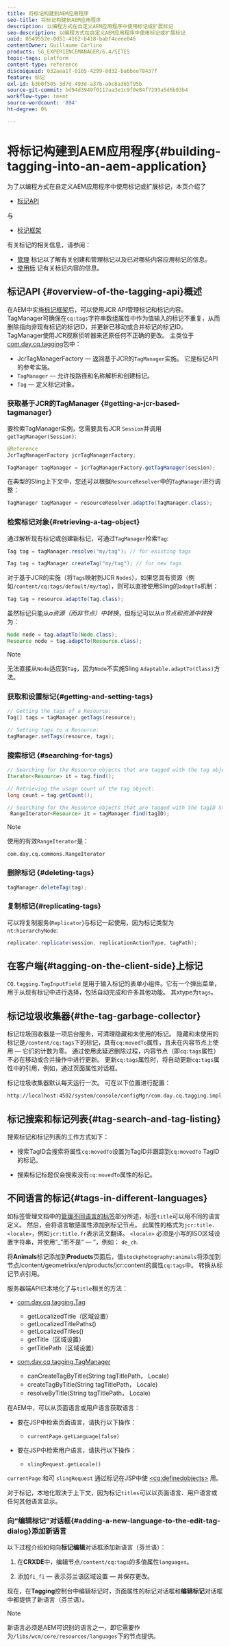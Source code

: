 ```yaml
---
title: 将标记构建到AEM应用程序
seo-title: 将标记构建到AEM应用程序
description: 以编程方式在自定义AEM应用程序中使用标记或扩展标记
seo-description: 以编程方式在自定义AEM应用程序中使用标记或扩展标记
uuid: 0549552e-0d51-4162-b418-babf4ceee046
contentOwner: Guillaume Carlino
products: SG_EXPERIENCEMANAGER/6.4/SITES
topic-tags: platform
content-type: reference
discoiquuid: 032aea1f-0105-4299-8d32-ba6bee78437f
feature: 标记
exl-id: b3b0f505-3d7d-493d-a37b-abc8a365f95b
source-git-commit: bd94d3949f0117aa3e1c9f0e84f7293a5d6b03b4
workflow-type: tm+mt
source-wordcount: '894'
ht-degree: 0%

---
```


# 将标记构建到AEM应用程序{#building-tagging-into-an-aem-application}

为了以编程方式在自定义AEM应用程序中使用标记或扩展标记，本页介绍了

* [标记API](https://helpx.adobe.com/experience-manager/6-4/sites/developing/using/reference-materials/javadoc/com/day/cq/tagging/package-summary.html)

与

* [标记框架](/help/sites-developing/framework.md)

有关标记的相关信息，请参阅：

* [管理](/help/sites-administering/tags.md) 标记以了解有关创建和管理标记以及已对哪些内容应用标记的信息。
* [使用标](/help/sites-authoring/tags.md) 记有关标记内容的信息。

## 标记API {#overview-of-the-tagging-api}概述

在AEM中实施[标记框架](/help/sites-developing/framework.md)后，可以使用JCR API管理标记和标记内容。 TagManager可确保在`cq:tags`字符串数组属性中作为值输入的标记不重复，从而删除指向非现有标记的标记ID，并更新已移动或合并标记的标记ID。 TagManager使用JCR观察侦听器来还原任何不正确的更改。 主类位于[com.day.cq.tagging](https://helpx.adobe.com/experience-manager/6-4/sites/developing/using/reference-materials/javadoc/index.html?com/day/cq/tagging/package-summary.html)包中：

* JcrTagManagerFactory — 返回基于JCR的`TagManager`实施。 它是标记API的参考实施。
* `TagManager`  — 允许按路径和名称解析和创建标记。
* `Tag`  — 定义标记对象。

### 获取基于JCR的TagManager {#getting-a-jcr-based-tagmanager}

要检索TagManager实例，您需要具有JCR `Session`并调用`getTagManager(Session)`:

```java
@Reference
JcrTagManagerFactory jcrTagManagerFactory;

TagManager tagManager = jcrTagManagerFactory.getTagManager(session);
```

在典型的Sling上下文中，您还可以根据`ResourceResolver`中的`TagManager`进行调整：

```java
TagManager tagManager = resourceResolver.adaptTo(TagManager.class);
```

### 检索标记对象{#retrieving-a-tag-object}

通过解析现有标记或创建新标记，可通过`TagManager`检索`Tag`:

```java
Tag tag = tagManager.resolve("my/tag"); // for existing tags

Tag tag = tagManager.createTag("my/tag"); // for new tags
```

对于基于JCR的实施（将`Tags`映射到JCR `Nodes`），如果您具有资源（例如`/content/cq:tags/default/my/tag`），则可以直接使用Sling的`adaptTo`机制：

```java
Tag tag = resource.adaptTo(Tag.class);
```

虽然标记只能从*a资源（而非节点）中转换*，但标记可以从*a节点和资源中转换*为：

```java
Node node = tag.adaptTo(Node.class);
Resource node = tag.adaptTo(Resource.class);
```

>[!NOTE]
>
>无法直接从`Node`适应到`Tag`，因为`Node`不实施Sling `Adaptable.adaptTo(Class)`方法。

### 获取和设置标记{#getting-and-setting-tags}

```java
// Getting the tags of a Resource:
Tag[] tags = tagManager.getTags(resource); 

// Setting tags to a Resource:
tagManager.setTags(resource, tags);
```

### 搜索标记 {#searching-for-tags}

```java
// Searching for the Resource objects that are tagged with the tag object:
Iterator<Resource> it = tag.find();

// Retrieving the usage count of the tag object:
long count = tag.getCount();

// Searching for the Resource objects that are tagged with the tagID String:
 RangeIterator<Resource> it = tagManager.find(tagID);
```

>[!NOTE]
>
>使用的有效`RangeIterator`是：
>
>`com.day.cq.commons.RangeIterator`

### 删除标记 {#deleting-tags}

```java
tagManager.deleteTag(tag);
```

### 复制标记{#replicating-tags}

可以将复制服务(`Replicator`)与标记一起使用，因为标记类型为`nt:hierarchyNode`:

```java
replicator.replicate(session, replicationActionType, tagPath);
```

## 在客户端{#tagging-on-the-client-side}上标记

`CQ.tagging.TagInputField` 是用于输入标记的表单小组件。它有一个弹出菜单，用于从现有标记中进行选择，包括自动完成和许多其他功能。 其xtype为`tags`。

## 标记垃圾收集器{#the-tag-garbage-collector}

标记垃圾回收器是一项后台服务，可清理隐藏和未使用的标记。 隐藏和未使用的标记是`/content/cq:tags`下的标记，具有`cq:movedTo`属性，且未在内容节点上使用 — 它们的计数为零。 通过使用此延迟删除过程，内容节点（即`cq:tags`属性）不必在移动或合并操作中进行更新。 更新`cq:tags`属性时，将自动更新`cq:tags`属性中的引用，例如，通过页面属性对话框。

标记垃圾收集器默认每天运行一次。 可在以下位置进行配置：

```xml
http://localhost:4502/system/console/configMgr/com.day.cq.tagging.impl.TagGarbageCollector
```

## 标记搜索和标记列表{#tag-search-and-tag-listing}

搜索标记和标记列表的工作方式如下：

* 搜索TagID会搜索将属性`cq:movedTo`设置为TagID并跟踪到`cq:movedTo` TagID的标记。

* 搜索标记标题仅会搜索没有`cq:movedTo`属性的标记。

## 不同语言的标记{#tags-in-different-languages}

如标签管理文档中的[管理不同语言的标签](/help/sites-administering/tags.md#managing-tags-in-different-languages)部分所述，标签`title`可以用不同的语言定义。 然后，会将语言敏感属性添加到标记节点。 此属性的格式为`jcr:title.<locale>`，例如`jcr:title.fr`表示法文翻译。 `<locale>` 必须是小写的ISO区域设置字符串，并使用“_”而不是“ — ”，例如： `de_ch`.

将&#x200B;**Animals**&#x200B;标记添加到&#x200B;**Products**&#x200B;页面后，值`stockphotography:animals`将添加到节点/content/geometrixx/en/products/jcr:content的属性`cq:tags`中。 转换从标记节点引用。

服务器端API已本地化了与`title`相关的方法：

* [com.day.cq.tagging.Tag](https://helpx.adobe.com/experience-manager/6-4/sites/developing/using/reference-materials/javadoc/index.html?com/day/cq/tagging/Tag.html)

   * getLocalizedTitle（区域设置）
   * getLocalizedTitlePaths()
   * getLocalizedTitles()
   * getTitle（区域设置）
   * getTitlePath（区域设置）

* [com.day.cq.tagging.TagManager](https://helpx.adobe.com/experience-manager/6-4/sites/developing/using/reference-materials/javadoc/index.html?com/day/cq/tagging/TagManager.html)

   * canCreateTagByTitle(String tagTitlePath， Locale)
   * createTagByTitle(String tagTitlePath， Locale)
   * resolveByTitle(String tagTitlePath， Locale)

在AEM中，可以从页面语言或用户语言获取语言：

* 要在JSP中检索页面语言，请执行以下操作：

   * `currentPage.getLanguage(false)`

* 要在JSP中检索用户语言，请执行以下操作：

   * `slingRequest.getLocale()`

`currentPage` 和可 `slingRequest` 通过标记在JSP中使 [&lt;cq:definedobjects>](/help/sites-developing/taglib.md) 用。

对于标记，本地化取决于上下文，因为标记`titles`可以以页面语言、用户语言或任何其他语言显示。

### 向“编辑标记”对话框{#adding-a-new-language-to-the-edit-tag-dialog}添加新语言

以下过程介绍如何向&#x200B;**标记编辑**&#x200B;对话框添加新语言（芬兰语）：

1. 在&#x200B;**CRXDE**&#x200B;中，编辑节点`/content/cq:tags`的多值属性`languages`。

1. 添加`fi_fi` — 表示芬兰语区域设置 — 并保存更改。

现在，在&#x200B;**Tagging**&#x200B;控制台中编辑标记时，页面属性的标记对话框和&#x200B;**编辑标记**&#x200B;对话框中都提供了新语言（芬兰语）。

>[!NOTE]
>
>新语言必须是AEM可识别的语言之一，即它需要作为`/libs/wcm/core/resources/languages`下的节点提供。
